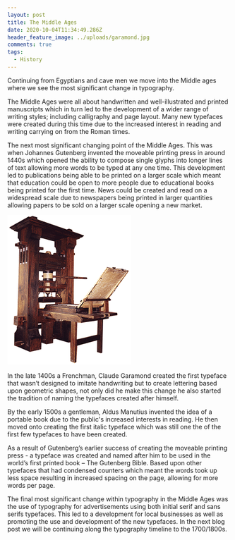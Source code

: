 ```yaml
---
layout: post
title: The Middle Ages
date: 2020-10-04T11:34:49.286Z
header_feature_image: ../uploads/garamond.jpg
comments: true
tags:
  - History
---
```

Continuing from Egyptians and cave men we move into the Middle ages where we see the most significant change in typography.

The Middle Ages were all about handwritten and well-illustrated and printed manuscripts which in turn led to the development of a wider range of writing styles; including calligraphy and page layout. Many new typefaces were created during this time due to the increased interest in reading and writing carrying on from the Roman times.

The next most significant changing point of the Middle Ages. This was when Johannes Gutenberg invented the moveable printing press in around 1440s which opened the ability to compose single glyphs into longer lines of text allowing more words to be typed at any one time. This development led to publications being able to be printed on a larger scale which meant that education could be open to more people due to educational books being printed for the first time. News could be created and read on a widespread scale due to newspapers being printed in larger quantities allowing papers to be sold on a larger scale opening a new market.

![](../uploads/brian-thomas-gutenberg-press-photo.gif "Example of Gutenburgs printing press")

In the late 1400s a Frenchman, Claude Garamond created the first typeface that wasn’t designed to imitate handwriting but to create lettering based upon geometric shapes, not only did he make this change he also started the tradition of naming the typefaces created after himself.

By the early 1500s a gentleman, Aldus Manutius invented the idea of a portable book due to the public's increased interests in reading. He then moved onto creating the first italic typeface which was still one the of the first few typefaces to have been created.

As a result of Gutenberg’s earlier success of creating the moveable printing press - a typeface was created and named after him to be used in the world’s first printed book – The Gutenberg Bible. Based upon other typefaces that had condensed counters which meant the words took up less space resulting in increased spacing on the page, allowing for more words per page.

The final most significant change within typography in the Middle Ages was the use of typography for advertisements using both initial serif and sans serifs typefaces. This led to a development for local businesses as well as promoting the use and development of the new typefaces. In the next blog post we will be continuing along the typography timeline to the 1700/1800s.